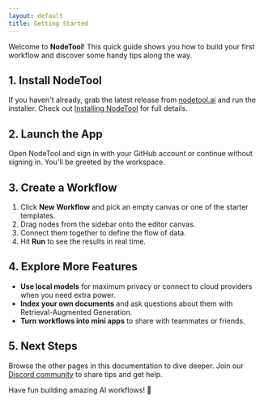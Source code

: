 ```yaml
---
layout: default
title: Getting Started
---
```


Welcome to **NodeTool**! This quick guide shows you how to build your first workflow and discover some handy tips along the way.

## 1. Install NodeTool

If you haven't already, grab the latest release from [nodetool.ai](https://nodetool.ai) and run the installer. Check out [Installing NodeTool](installation.md) for full details.

## 2. Launch the App

Open NodeTool and sign in with your GitHub account or continue without signing in. You'll be greeted by the workspace.

## 3. Create a Workflow

1. Click **New Workflow** and pick an empty canvas or one of the starter templates.
2. Drag nodes from the sidebar onto the editor canvas.
3. Connect them together to define the flow of data.
4. Hit **Run** to see the results in real time.

## 4. Explore More Features

- **Use local models** for maximum privacy or connect to cloud providers when you need extra power.
- **Index your own documents** and ask questions about them with Retrieval-Augmented Generation.
- **Turn workflows into mini apps** to share with teammates or friends.

## 5. Next Steps

Browse the other pages in this documentation to dive deeper. Join our [Discord community](https://discord.gg/26m5xBwe) to share tips and get help.

Have fun building amazing AI workflows! 🚀
